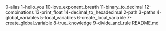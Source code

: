 0-alias
1-hello_you
10-love_exponent_breath
11-binary_to_decimal
12-combinations
13-print_float
14-decimal_to_hexadecimal
2-path
3-paths
4-global_variables
5-local_variables
6-create_local_variable
7-create_global_variable
8-true_knowledge
9-divide_and_rule
README.md
